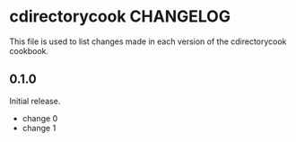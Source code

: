 # cdirectorycook CHANGELOG

This file is used to list changes made in each version of the cdirectorycook cookbook.

## 0.1.0

Initial release.

- change 0
- change 1
